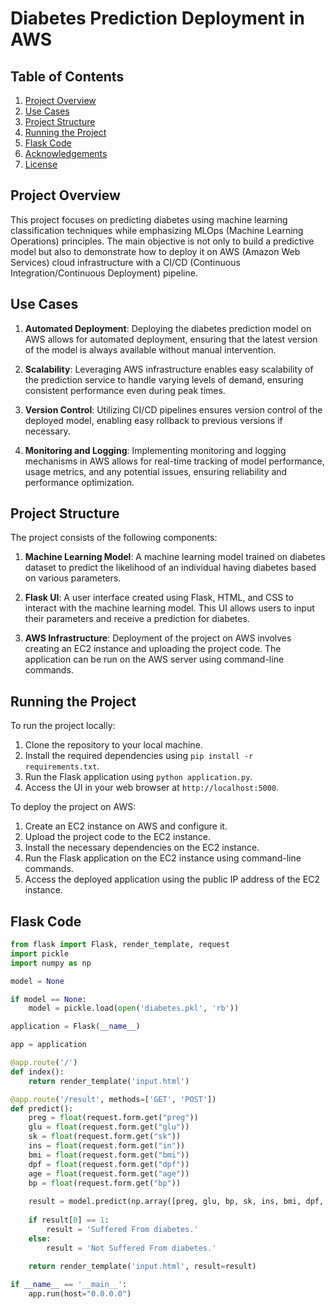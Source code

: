 # Diabetes Prediction Deployment in AWS

## Table of Contents
1. [Project Overview](#project-overview)
2. [Use Cases](#use-cases)
3. [Project Structure](#project-structure)
4. [Running the Project](#running-the-project)
5. [Flask Code](#flask-code)
6. [Acknowledgements](#acknowledgements)
7. [License](#license)

## Project Overview

This project focuses on predicting diabetes using machine learning classification techniques while emphasizing MLOps (Machine Learning Operations) principles. The main objective is not only to build a predictive model but also to demonstrate how to deploy it on AWS (Amazon Web Services) cloud infrastructure with a CI/CD (Continuous Integration/Continuous Deployment) pipeline.

## Use Cases

1. **Automated Deployment**: Deploying the diabetes prediction model on AWS allows for automated deployment, ensuring that the latest version of the model is always available without manual intervention.
   
2. **Scalability**: Leveraging AWS infrastructure enables easy scalability of the prediction service to handle varying levels of demand, ensuring consistent performance even during peak times.
   
3. **Version Control**: Utilizing CI/CD pipelines ensures version control of the deployed model, enabling easy rollback to previous versions if necessary.
   
4. **Monitoring and Logging**: Implementing monitoring and logging mechanisms in AWS allows for real-time tracking of model performance, usage metrics, and any potential issues, ensuring reliability and performance optimization.

## Project Structure

The project consists of the following components:

1. **Machine Learning Model**: A machine learning model trained on diabetes dataset to predict the likelihood of an individual having diabetes based on various parameters.

2. **Flask UI**: A user interface created using Flask, HTML, and CSS to interact with the machine learning model. This UI allows users to input their parameters and receive a prediction for diabetes.

3. **AWS Infrastructure**: Deployment of the project on AWS involves creating an EC2 instance and uploading the project code. The application can be run on the AWS server using command-line commands.

## Running the Project

To run the project locally:
1. Clone the repository to your local machine.
2. Install the required dependencies using `pip install -r requirements.txt`.
3. Run the Flask application using `python application.py`.
4. Access the UI in your web browser at `http://localhost:5000`.

To deploy the project on AWS:
1. Create an EC2 instance on AWS and configure it.
2. Upload the project code to the EC2 instance.
3. Install the necessary dependencies on the EC2 instance.
4. Run the Flask application on the EC2 instance using command-line commands.
5. Access the deployed application using the public IP address of the EC2 instance.

## Flask Code

```python
from flask import Flask, render_template, request
import pickle
import numpy as np

model = None

if model == None:
    model = pickle.load(open('diabetes.pkl', 'rb'))

application = Flask(__name__)

app = application

@app.route('/')
def index():
    return render_template('input.html')

@app.route('/result', methods=['GET', 'POST'])
def predict():
    preg = float(request.form.get("preg"))
    glu = float(request.form.get("glu"))
    sk = float(request.form.get("sk"))
    ins = float(request.form.get("in"))
    bmi = float(request.form.get("bmi"))
    dpf = float(request.form.get("dpf"))
    age = float(request.form.get("age"))
    bp = float(request.form.get("bp"))
    
    result = model.predict(np.array([preg, glu, bp, sk, ins, bmi, dpf, age]).reshape(1, -1))
    
    if result[0] == 1:
        result = 'Suffered From diabetes.'
    else:
        result = 'Not Suffered From diabetes.'
        
    return render_template('input.html', result=result)

if __name__ == '__main__':
    app.run(host="0.0.0.0")
```
